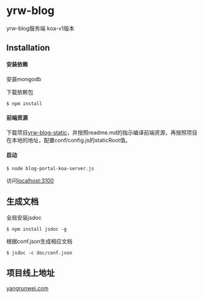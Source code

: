 # yrw-blog
yrw-blog服务端
koa-v1版本

## Installation

#### 安装依赖
安装mongodb

下载依赖包
```
$ npm install
```

#### 前端资源
下载项目[yrw-blog-static](https://github.com/pauky/yrw-blog)，并按照readme.md的指示编译前端资源，再按照项目在本地的地址，配置conf/config.js的staticRoot值。

#### 启动
```
$ node blog-portal-koa-server.js
```
访问[localhost:3100](http://localhost:3100)

## 生成文档
全局安装jsdoc
```
$ npm install jsdoc -g
```
根据conf.json生成相应文档
```
$ jsdoc -c doc/conf.json
```

## 项目线上地址
[yangrunwei.com](http://www.yangrunwei.com)
